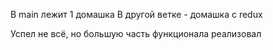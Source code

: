 В main лежит 1 домашка
В другой ветке - домашка с redux 

Успел не всё, но большую часть функционала реализовал
